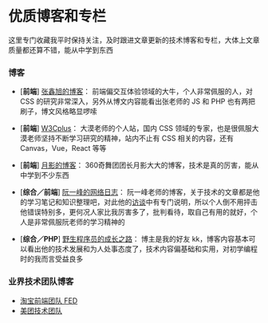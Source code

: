 # 优质博客和专栏

这里专门收藏我平时保持关注，及时跟进文章更新的技术博客和专栏，大体上文章质量都还算不错，能从中学到东西

### 博客

- [**前端**] [张鑫旭的博客](http://www.zhangxinxu.com/)：
前端偏交互体验领域的大牛，个人非常佩服的人，对 CSS 的研究非常深入，另外从博文内容能看出张老师的 JS 和 PHP 也有两把刷子，博文风格略显啰嗦

- [**前端**] [W3Cplus](https://www.w3cplus.com/)：
大漠老师的个人站，国内 CSS 领域的专家，也是很佩服大漠老师坚持不断学习研究的精神，站内不止有 CSS 相关的内容，还有 Canvas，Vue，React 等等

- [**前端**] [月影的博客](https://www.h5jun.com/)：
360奇舞团团长月影大大的博客，技术是真的厉害，能从中学到不少东西

- [**综合／前端**] [阮一峰的网络日志](http://www.ruanyifeng.com/blog/)：
阮一峰老师的博客，关于技术的文章都是他的学习笔记和知识整理吧，对此他的[访谈](http://www.ruanyifeng.com/blog/2015/02/turing-interview.html)中有专门说明，所以个人倒不用抨击他错误特别多，更何况人家比我厉害多了，批判看待，取自己有用的就好，个人是非常佩服阮老师的学习精神的

- [**综合／PHP**] [野生程序员的成长之路](http://www.kkh86.com/it/index.html)：
博主是我的好友 kk，博客内容基本可以看出他的技术发展和为人处事态度了，技术内容偏基础和实用，对初学编程时的我而言受益良多

### 业界技术团队博客

- [淘宝前端团队 FED](http://taobaofed.org/)
- [美团技术团队](https://tech.meituan.com/)
